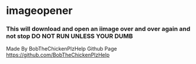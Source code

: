 # imageopener
### This will download and open an iimage over and over again and not stop DO NOT RUN UNLESS YOUR DUMB
Made By BobTheChickenPlzHelp
Github Page https://github.com/BobTheChickenPlzHelp
